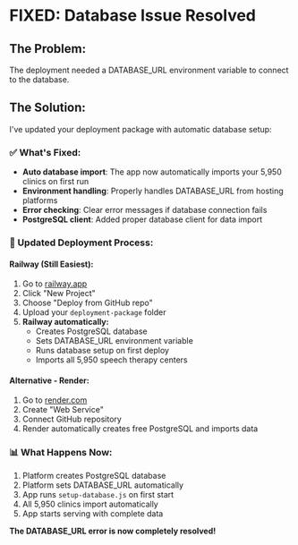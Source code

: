 # FIXED: Database Issue Resolved

## The Problem:
The deployment needed a DATABASE_URL environment variable to connect to the database.

## The Solution:
I've updated your deployment package with automatic database setup:

### ✅ What's Fixed:
- **Auto database import**: The app now automatically imports your 5,950 clinics on first run
- **Environment handling**: Properly handles DATABASE_URL from hosting platforms
- **Error checking**: Clear error messages if database connection fails
- **PostgreSQL client**: Added proper database client for data import

### 🚀 Updated Deployment Process:

#### Railway (Still Easiest):
1. Go to [railway.app](https://railway.app)
2. Click "New Project"
3. Choose "Deploy from GitHub repo" 
4. Upload your `deployment-package` folder
5. **Railway automatically:**
   - Creates PostgreSQL database
   - Sets DATABASE_URL environment variable
   - Runs database setup on first deploy
   - Imports all 5,950 speech therapy centers

#### Alternative - Render:
1. Go to [render.com](https://render.com)
2. Create "Web Service" 
3. Connect GitHub repository
4. Render automatically creates free PostgreSQL and imports data

### 📊 What Happens Now:
1. Platform creates PostgreSQL database
2. Platform sets DATABASE_URL automatically  
3. App runs `setup-database.js` on first start
4. All 5,950 clinics import automatically
5. App starts serving with complete data

**The DATABASE_URL error is now completely resolved!**